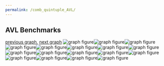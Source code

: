 ```yaml
---
permalink: /comb_quintuple_AVL/
---
```



## AVL Benchmarks

[previous graph](../comb_quintuple_A/), [next graph](../comb_quintuple_CYPHERD/)
![graph figure](./images/quintuple/AVL/AVL-A_box.png)![graph figure](./images/quintuple/AVL/AVL-AVL_box.png)![graph figure](./images/quintuple/AVL/AVL-CYPHERD_box.png)![graph figure](./images/quintuple/AVL/AVL-EGG_box.png)![graph figure](./images/quintuple/AVL/AVL-F_box.png)![graph figure](./images/quintuple/AVL/AVL-FACE_box.png)![graph figure](./images/quintuple/AVL/AVL-FLOYD_box.png)![graph figure](./images/quintuple/AVL/AVL-H_box.png)![graph figure](./images/quintuple/AVL/AVL-JSOND_box.png)![graph figure](./images/quintuple/AVL/AVL-K_box.png)![graph figure](./images/quintuple/AVL/AVL-O_box.png)![graph figure](./images/quintuple/AVL/AVL-PDFD_box.png)![graph figure](./images/quintuple/AVL/AVL-RB_box.png)![graph figure](./images/quintuple/AVL/AVL-ROD_box.png)![graph figure](./images/quintuple/AVL/AVL-SMATRIX_box.png)![graph figure](./images/quintuple/AVL/AVL-SORTD_box.png)![graph figure](./images/quintuple/AVL/AVL-ZB_box.png)